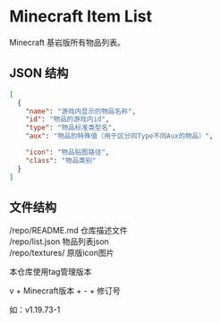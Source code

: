# Minecraft Item List

Minecraft 基岩版所有物品列表。

## JSON 结构

```json
[
  {
    "name": "游戏内显示的物品名称",
    "id": "物品的游戏内id",
    "type": "物品标准类型名",
    "aux": "物品的特殊值（用于区分同Type不同Aux的物品）",

    "icon": "物品贴图路径",
    "class": "物品类别"
  }
]
```

## 文件结构

/repo/README.md  仓库描述文件  
/repo/list.json  物品列表json  
/repo/textures/  原版icon图片  

本仓库使用tag管理版本  

v + Minecraft版本 + - + 修订号

如：v1.19.73-1
